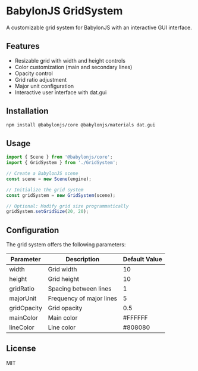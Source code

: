 # BabylonJS GridSystem

A customizable grid system for BabylonJS with an interactive GUI interface.

## Features

- Resizable grid with width and height controls
- Color customization (main and secondary lines)
- Opacity control
- Grid ratio adjustment
- Major unit configuration
- Interactive user interface with dat.gui

## Installation

```bash
npm install @babylonjs/core @babylonjs/materials dat.gui
```

## Usage

```typescript
import { Scene } from '@babylonjs/core';
import { GridSystem } from './GridSystem';

// Create a BabylonJS scene
const scene = new Scene(engine);

// Initialize the grid system
const gridSystem = new GridSystem(scene);

// Optional: Modify grid size programmatically
gridSystem.setGridSize(20, 20);
```

## Configuration

The grid system offers the following parameters:

| Parameter | Description | Default Value |
|-----------|-------------|---------------|
| width | Grid width | 10 |
| height | Grid height | 10 |
| gridRatio | Spacing between lines | 1 |
| majorUnit | Frequency of major lines | 5 |
| gridOpacity | Grid opacity | 0.5 |
| mainColor | Main color | #FFFFFF |
| lineColor | Line color | #808080 |

## License

MIT